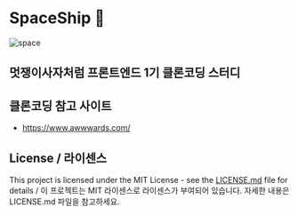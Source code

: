 # SpaceShip 🚀

![space](https://user-images.githubusercontent.com/47337588/140522198-b7c41580-28d8-4308-ad64-504aa266f3c6.png)

## 멋쟁이사자처럼 프론트엔드 1기 클론코딩 스터디

## 클론코딩 참고 사이트

- https://www.awwwards.com/

## License / 라이센스

This project is licensed under the MIT License - see the [LICENSE.md](https://gist.github.com/PurpleBooth/LICENSE.md) file for details / 이 프로젝트는 MIT 라이센스로 라이센스가 부여되어 있습니다. 자세한 내용은 LICENSE.md 파일을 참고하세요.
